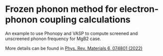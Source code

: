 # Frozen phonon method for electron-phonon coupling calculations

An example to use Phonopy and VASP to compute screened and unscreened phonon frequency for MgB2 case.

More details can be found in [Phys. Rev. Materials 6, 074801 (2022)](https://doi.org/10.1103/PhysRevMaterials.6.074801)
